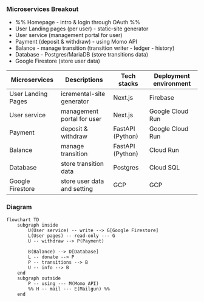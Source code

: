 ### Microservices Breakout
- %% Homepage  - intro & login through OAuth %%
- User Landing pages (per user) - static-site generator
- User service (management portal for user)
- Payment (deposit & withdraw) - using Momo API
- Balance - manage transition (transition writer - ledger - history)
- Database - Postgres/MariaDB (store transitions data)
- Google Firestore (store user data)

| Microservices | Descriptions | Tech stacks | Deployment environment|
|--|--|--|--|
|User Landing Pages|icremental-site generator|Next.js|Firebase|
|User service|management portal for user|Next.js|Google Cloud Run|
|Payment|deposit & withdraw|FastAPI (Python)|Google Cloud Run|
|Balance| manage transition |FastAPI (Python)|Cloud Run|
|Database| store transition data| Postgres|Cloud SQL|
|Google Firestore| store user data and setting |GCP|GCP|

### Diagram
```mermaid
flowchart TD
	subgraph inside
	    U(User service) -- write --> G[Google Firestore]
	    L(User pages) -- read-only --- G
	    U -- withdraw --> P(Payment)
	
	    B(Balance) --> D[Database]
	    L -- donate --> P
	    P -- transitions --> B
	    U -- info --> B
    end
    subgraph outside
	    P -- using --- M(Momo API)
	    %% H -- mail --- E(Mailgun) %%
    end

```
